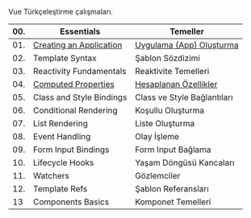 Vue Türkçeleştirme çalışmaları. 

| 00. | Essentials               | Temeller | 
|-----|--------------------------|----------|
| 01. | [Creating an Application](https://github.com/sezginibis/Vue-Turkcelestirme/blob/main/rehber/Creating_an_Application.md)  | [Uygulama (App) Oluşturma](https://github.com/sezginibis/Vue-Turkcelestirme/blob/main/rehber/Creating_an_Application.md) |
| 02. | Template Syntax          | Şablon Sözdizimi |
| 03. | Reactivity Fundamentals  | Reaktivite Temelleri |
| 04. | [Computed Properties](https://github.com/sezginibis/Vue-Turkcelestirme/blob/main/rehber/Computed_Properties.md)      | [Hesaplanan Özellikler](https://github.com/sezginibis/Vue-Turkcelestirme/blob/main/rehber/Computed_Properties.md) |
| 05. | Class and Style Bindings | Class ve Style Bağlantıları |
| 06. | Conditional Rendering    | Koşullu Oluşturma |
| 07. | List Rendering           | Liste Oluşturma |
| 08. | Event Handling           | Olay İşleme |
| 09. | Form Input Bindings      | Form Input Bağlama |
| 10. | Lifecycle Hooks          | Yaşam Döngüsü Kancaları |
| 11. | Watchers                 | Gözlemciler |
| 12. | Template Refs            | Şablon Referansları |
| 13  | Components Basics        | Komponet Temelleri |
